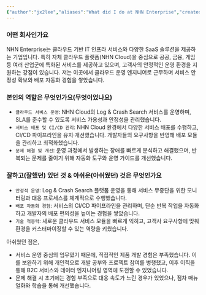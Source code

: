```yaml
---
{"author":"jx2lee","aliases":"What did I do at NHN Enterprise","created":"2025-08-03T11:27:32.944+09:00","last-updated":"2025-08-02 15:54","tags":["NHN","work"],"dg-publish":true,"dg-home-link":false,"dg-show-local-graph":true,"dg-show-backlinks":false,"dg-show-toc":true,"dg-show-inline-title":false,"dg-show-file-tree":false,"dg-enable-search":false,"dg-link-preview":true,"dg-show-tags":false,"dg-pass-frontmatter":false,"permalink":"/career/nhn-enterprise/","dgShowLocalGraph":true,"dgShowToc":true,"dgLinkPreview":true,"dgPassFrontmatter":true,"noteIcon":""}
---
```




### 어떤 회사인가요
NHN Enterprise는 클라우드 기반 IT 인프라 서비스와 다양한 SaaS 솔루션을 제공하는 기업입니다. 특히 자체 클라우드 플랫폼(NHN Cloud)을 중심으로 공공, 금융, 게임 등 여러 산업군에 특화된 서비스를 제공하고 있으며, 고객사의 안정적인 운영 환경을 지원하는 강점이 있습니다. 저는 이곳에서 클라우드 운영 엔지니어로 근무하며 서비스 안정성 확보와 배포 자동화 경험을 쌓았습니다.


### 본인의 역할은 무엇인가요(무엇이었나요)
- `클라우드 서비스 운영`: NHN Cloud의 Log & Crash Search 서비스를 운영하며, SLA를 준수할 수 있도록 서비스 가용성과 안정성을 관리했습니다.
- `서비스 배포 및 CI/CD 관리`: NHN Cloud 환경에서 다양한 서비스 배포를 수행하고, CI/CD 파이프라인을 유지·개선했습니다. 개발자들의 요구사항을 반영해 배포 모듈을 관리하고 최적화했습니다.
- `문제 해결 및 개선`: 운영 과정에서 발생하는 장애를 빠르게 분석하고 해결했으며, 반복되는 문제를 줄이기 위해 자동화 도구와 운영 가이드를 개선했습니다.


### 잘하고(잘했던) 있던 것 & 아쉬운(아쉬웠던) 것은 무엇인가요
- `안정적 운영`: Log & Crash Search 플랫폼 운영을 통해 서비스 무중단을 위한 모니터링과 대응 프로세스를 체계적으로 수행했습니다.
- `배포 자동화 경험`: 서비스의 CI/CD 파이프라인을 관리하며, 단순 반복 작업을 자동화하고 개발자의 배포 편의성을 높이는 경험을 쌓았습니다.
- `기술 적응력`: 새로운 클라우드 서비스 모듈을 빠르게 익히고, 고객사 요구사항에 맞춰 환경을 커스터마이징할 수 있는 역량을 키웠습니다.

아쉬웠던 점은,
- 서비스 운영 중심의 업무였기 때문에, 직접적인 제품 개발 경험은 부족했습니다. 이를 보완하기 위해 개인적으로 개발 공부와 프로젝트 참여를 병행했고, 이후 이직을 통해 B2C 서비스와 데이터 엔지니어링 영역에 도전할 수 있었습니다.
- 문제 해결 시 초기에는 경험 부족으로 대응 속도가 느린 경우가 있었으나, 점차 매뉴얼화와 학습을 통해 개선했습니다.
